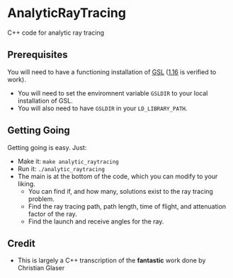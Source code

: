 # AnalyticRayTracing
C++ code for analytic ray tracing

## Prerequisites
You will need to have a functioning installation of [GSL](https://www.gnu.org/software/gsl/) ([1.16](https://ftp.gnu.org/gnu/gsl/gsl-1.16.tar.gz) is verified to work).
- You will need to set the enviromnent variable `GSLDIR` to your local installation of GSL.
- You will also need to have `GSLDIR` in your `LD_LIBRARY_PATH`.

## Getting Going
Getting going is easy. Just:
- Make it: `make analytic_raytracing`
- Run it: `./analytic_raytracing`
- The main is at the bottom of the code, which you can modify to your liking.
  - You can find if, and how many, solutions exist to the ray tracing problem.
  - Find the ray tracing path, path length, time of flight, and attenuation factor of the ray.
  - Find the launch and receive angles for the ray.

## Credit
- This is largely a C++ transcription of the **fantastic** work done by Christian Glaser

